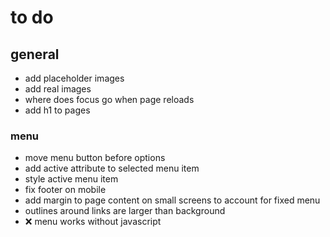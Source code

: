 # to do

## general
- add placeholder images
- add real images
- where does focus go when page reloads
- add h1 to pages

### menu
- move menu button before options
- add active attribute to selected menu item
- style active menu item
- fix footer on mobile
- add margin to page content on small screens to account for fixed menu
- outlines around links are larger than background
- ❌ menu works without javascript
